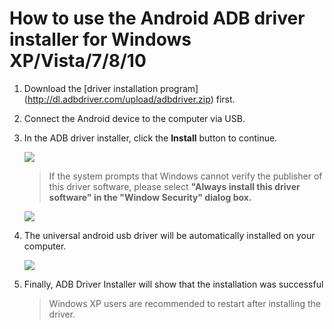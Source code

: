 
# How to use the Android ADB driver installer for Windows XP/Vista/7/8/10

1. Download the [driver installation program] (http://dl.adbdriver.com/upload/adbdriver.zip) first.
2. Connect the Android device to the computer via USB.
3. In the ADB driver installer, click the **Install** button to continue.  

   ![](http://adbdriver.com/images/adb-driver-installer-pending.jpg)   
   
   > If the system prompts that Windows cannot verify the publisher of this driver software, please select **"Always install this driver software" in the "Window Security" dialog box.**
   
   ![](http://adbdriver.com/images/install-this-driver-software-anyway.jpg)  
   
4.  The universal android usb driver will be automatically installed on your computer.    

    ![](http://adbdriver.com/images/adb-driver-installer-finished.jpg)  

5.  Finally, ADB Driver Installer will show that the installation was successful

    > Windows XP users are recommended to restart after installing the driver.

